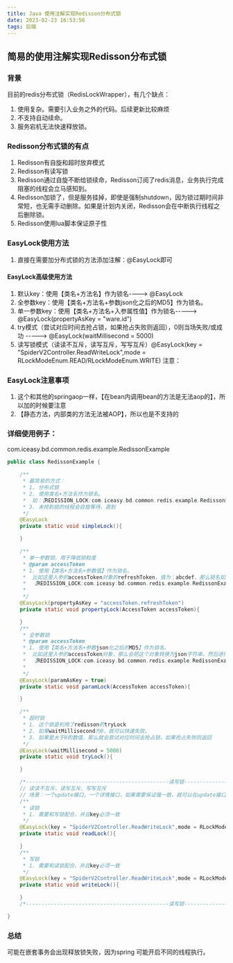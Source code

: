 ```yaml
---
title: Java 使用注解实现Redisson分布式锁
date: 2023-02-23 16:53:56
tags: 后端
---
```



## 简易的使用注解实现Redisson分布式锁



### 背景

目前的redis分布式锁（RedisLockWrapper），有几个缺点：

1. 使用复杂。需要引入业务之外的代码。后续更新比较麻烦
2. 不支持自动续命。
3. 服务宕机无法快速释放锁。



### Redisson分布式锁的有点

1. Redisson有自旋和超时放弃模式
2. Redisson有读写锁
3. Redisson通过自旋不断给锁续命，Redisson订阅了redis消息，业务执行完成阻塞的线程会立马感知到。
4. Redisson加锁了，但是服务挂掉，即使是强制shutdown，因为锁过期时间非常短，也无需手动删除。如果是计划内关闭，Redisson会在中断执行线程之后删除锁。
5. Redisson使用lua脚本保证原子性



### EasyLock使用方法

1. 直接在需要加分布式锁的方法添加注解：@EasyLock即可



#### EasyLock高级使用方法

1. 默认key：使用【类名+方法名】作为锁名----> @EasyLock
2. 全参数key：使用【类名+方法名+参数json化之后的MD5】作为锁名。
2. 单一参数key：使用【类名+方法名+入参属性值】作为锁名-----> @EasyLock(propertyAsKey = "ware.id")
3. try模式（尝试对应时间去抢占锁，如果抢占失败则返回），0则当场失败/或成功 -----> @EasyLock(waitMillisecond = 5000)
4. 读写锁模式（读读不互斥，读写互斥，写写互斥）@EasyLock(key = "SpiderV2Controller.ReadWriteLock",mode = RLockModeEnum.READ/RLockModeEnum.WRITE)
注意：

### EasyLock注意事项

1. 这个和其他的springaop一样，【在bean内调用bean的方法是无法aop的】，所以加的时候要注意
2. 【静态方法，内部类的方法无法被AOP】，所以也是不支持的



### 详细使用例子：
com.iceasy.bd.common.redis.example.RedissonExample

```JAVA
public class RedissonExample {

    /**
     * 最简易的方式：
     * 1. 分布式锁
     * 2. 使用类名+方法名作为锁名。
     *  如：【REDISSION_LOCK:com.iceasy.bd.common.redis.example.RedissonExample:simpleLock】
     * 3. 未抢到锁的线程会自旋等待，直到
     */
    @EasyLock
    private static void simpleLock(){

    }

    /**
     * 单一参数锁，用于降低锁粒度
     * @param accessToken
     * 1. 使用【类名+方法名+参数值】作为锁名。
     *  比如这里入参的accessToken对象的refreshToken，值为：abcdef，那么锁名如下：
     *  【REDISSION_LOCK:com.iceasy.bd.common.redis.example.RedissonExample:simpleLock:abcdef】
     *
     */
    @EasyLock(propertyAsKey = "accessToken.refreshToken")
    private static void propertyLock(AccessToken accessToken){

    }
    /**
     * 全参数锁
     * @param accessToken
     * 1. 使用【类名+方法名+参数json化之后的MD5】作为锁名。
     *  比如这里入参的accessToken对象，那么会把这个对象转换为json字符串，然后进行MD5，锁名如下：
     *  【REDISSION_LOCK:com.iceasy.bd.common.redis.example.RedissonExample:simpleLock:253f09ee1b2b45ca9430f5695f1372cc】
     *
     */
    @EasyLock(paramAsKey = true)
    private static void paramLock(AccessToken accessToken){

    }

    /**
     * 超时锁
     * 1. 这个锁是利用了redisson的tryLock
     * 2. 如果waitMillisecond为0，就可以快速失败。
     * 3. 如果是大于0的数值，那么就会尝试对应时间去抢占锁，如果抢占失败则返回
     */
    @EasyLock(waitMillisecond = 5000)
    private static void tryLock(){

    }

    /*----------------------------------------------读写锁---------------------------------------------*/
    // 读读不互斥、读写互斥、写写互斥
    // 场景：一个update接口，一个详情接口，如果需要保证强一致，就可以在update接口加上写锁，在列表接口加上读锁。
    /**
     * 读锁
     * 1. 需要和写锁配合，并且key必须一致
     */
    @EasyLock(key = "SpiderV2Controller.ReadWriteLock",mode = RLockModeEnum.READ)
    private static void readLock(){

    }
    /**
     * 写锁
     * 1. 需要和读锁配合，并且key必须一致
     */
    @EasyLock(key = "SpiderV2Controller.ReadWriteLock",mode = RLockModeEnum.WRITE)
    private static void writeLock(){

    }
    /*----------------------------------------------读写锁---------------------------------------------*/

}

```



### 总结

可能在嵌套事务会出现释放锁失败，因为spring 可能开启不同的线程执行。